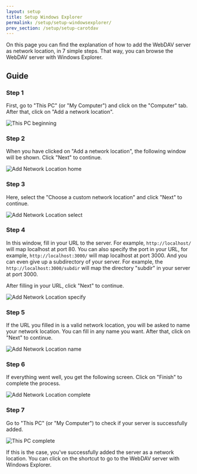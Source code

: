 ```yaml
---
layout: setup
title: Setup Windows Explorer
permalink: /setup/setup-windowsexplorer/
prev_section: /setup/setup-carotdav
---
```


On this page you can find the explanation of how to add the WebDAV server as network location, in 7 simple steps.
That way, you can browse the WebDAV server with Windows Explorer.

## Guide ##

### Step 1 ###

First, go to "This PC" (or "My Computer") and click on the "Computer" tab. After that, click on "Add a network location".

![This PC beginning](/img/setup-windowsexplorer/windowsexplorer1.png)

### Step 2 ###

When you have clicked on "Add a network location", the following window will be shown. Click "Next" to continue.

![Add Network Location home](/img/setup-windowsexplorer/windowsexplorer2.png)

### Step 3 ###

Here, select the "Choose a custom network location" and click "Next" to continue.

![Add Network Location select](/img/setup-windowsexplorer/windowsexplorer3.png)

### Step 4 ###

In this window, fill in your URL to the server.
For example, `http://localhost/` will map localhost at port 80.
You can also specify the port in your URL, for example, `http://localhost:3000/` will map localhost at port 3000.
And you can even give up a subdirectory  of your server.
For example, the `http://localhost:3000/subdir` will map the directory "subdir" in your server at port 3000.

After filling in your URL, click "Next" to continue.

![Add Network Location specify](/img/setup-windowsexplorer/windowsexplorer4.png)

### Step 5 ###

If the URL you filled in is a valid network location, you will be asked to name your network location.
You can fill in any name you want. After that, click on "Next" to continue.

![Add Network Location name](/img/setup-windowsexplorer/windowsexplorer5.png)

### Step 6 ###

If everything went well, you get the following screen.
Click on "Finish" to complete the process.

![Add Network Location complete](/img/setup-windowsexplorer/windowsexplorer6.png)

### Step 7 ###

Go to "This PC" (or "My Computer") to check if your server is successfully added.

![This PC complete](/img/setup-windowsexplorer/windowsexplorer7.png)

If this is the case, you've successfully added the server as a network location.
You can click on the shortcut to go to the WebDAV server with Windows Explorer.